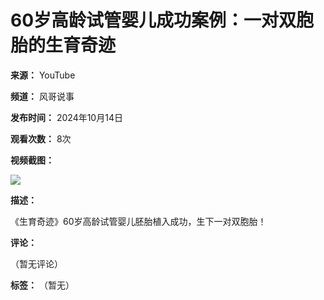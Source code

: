 # 60岁高龄试管婴儿成功案例：一对双胞胎的生育奇迹

**来源：** YouTube

**频道：** 风哥说事

**发布时间：** 2024年10月14日

**观看次数：** 8次

**视频截图：**

[![](https://yt3.ggpht.com/Dzm4vSzcJsC5tS8IC8jPG9Hl8ZqSoMJCNOPu-O9q1C-9apF0MpLonSCMjnLrPTs2eMYHeY24=s48-c-k-c0x00ffffff-no-rj)](/@nareshraut6964)

**描述：**

《生育奇迹》60岁高龄试管婴儿胚胎植入成功，生下一对双胞胎！

**评论：**

（暂无评论）

**标签：** （暂无）
